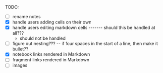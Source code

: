 TODO:
- [ ] rename notes
- [x] handle users adding cells on their own
- [x] handle users editing markdown cells ------- should this be handled at all???
    - should not be handled
- [ ] figure out nesting??? -- if four spaces in the start of a line, then make it bullet??
- [x] notebook links rendered in Markdown
- [ ] fragment links rendered in Markdown
- [ ] images